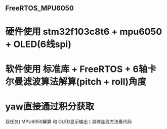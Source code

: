 ## FreeRTOS_MPU6050
# 硬件使用 stm32f103c8t6 + mpu6050 + OLED(6线spi)
# 软件使用 标准库 + FreeRTOS + 6轴卡尔曼滤波算法解算(pitch + roll)角度
# yaw直接通过积分获取
双任务( MPU6050解算 和 OLED显示输出 )
具体连线方法看代码


